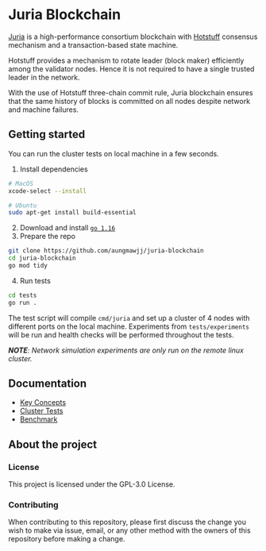 # Juria Blockchain
[Juria](https://aungmawjj.github.io/juria-blockchain) is a high-performance consortium blockchain with [Hotstuff](https://arxiv.org/abs/1803.05069) consensus mechanism and a transaction-based state machine.

Hotstuff provides a mechanism to rotate leader (block maker) efficiently among the validator nodes. Hence it is not required to have a single trusted leader in the network.

With the use of Hotstuff three-chain commit rule, Juria blockchain ensures that the same history of blocks is committed on all nodes despite network and machine failures.

## Getting started
You can run the cluster tests on local machine in a few seconds.

1. Install dependencies
```bash
# MacOS
xcode-select --install
```
```bash
# Ubuntu
sudo apt-get install build-essential
```
2. Download and install [`go 1.16`](https://golang.org/doc/install)
3. Prepare the repo
```bash
git clone https://github.com/aungmawjj/juria-blockchain
cd juria-blockchain
go mod tidy
```
4. Run tests
```bash
cd tests
go run .
```

The test script will compile `cmd/juria` and set up a cluster of 4 nodes with different ports on the local machine.
Experiments from `tests/experiments` will be run and health checks will be performed throughout the tests.

***NOTE**: Network simulation experiments are only run on the remote linux cluster.*

## Documentation
* [Key Concepts](https://aungmawjj.github.io/juria-blockchain/key-concepts)
* [Cluster Tests](https://aungmawjj.github.io/juria-blockchain/cluster-tests)
* [Benchmark](https://aungmawjj.github.io/juria-blockchain/benchmark)
<!-- * [Setup Cluster](https://aungmawjj.github.io/juria-blockchain/setup-cluster) -->

## About the project
### License
This project is licensed under the GPL-3.0 License.

### Contributing
When contributing to this repository, please first discuss the change you wish to make via issue, email, or any other method with the owners of this repository before making a change.
